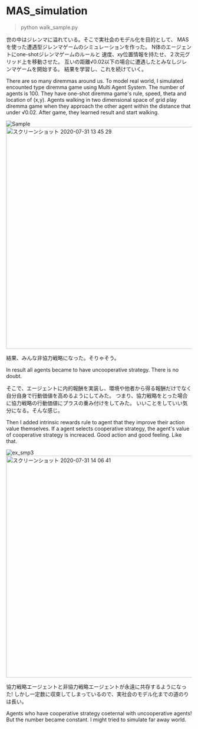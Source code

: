 # MAS_simulation
>python walk_sample.py

世の中はジレンマに溢れている。そこで実社会のモデル化を目的として、
MASを使った遭遇型ジレンマゲームのシミュレーションを作った。
N体のエージェントにone-shotジレンマゲームのルールと
速度、xy位置情報を持たせ、２次元グリッド上を移動させた。
互いの距離√0.02以下の場合に遭遇したとみなしジレンマゲームを開始する。
結果を学習し、これを続けていく。

There are so many diremmas around us.
To model real world, I simulated encounted type diremma game using Multi Agent System.
The number of agents is 100.
They have one-shot diremma game's rule, speed, theta and location of (x,y).
Agents walking in two dimensional space of grid play diremma game 
when they approach the other agent within the distance that under √0.02.
After game, they learned result and start walking.

![Sample](https://user-images.githubusercontent.com/38319910/89000732-12c64d00-d333-11ea-9232-e46aca3746c5.gif)
<img width="600" alt="スクリーンショット 2020-07-31 13 45 29" src="https://user-images.githubusercontent.com/38319910/89001156-4d7cb500-d334-11ea-85a5-e83597bd0f21.png">


結果、みんな非協力戦略になった。そりゃそう。

In result all agents became to have uncooperative strategy. There is no doubt.

そこで、エージェントに内的報酬を実装し、環境や他者から得る報酬だけでなく自分自身で行動価値を高めるようにしてみた。
つまり、協力戦略をとった場合に協力戦略の行動価値にプラスの重み付けをしてみた。
いいことをしていい気分になる。そんな感じ。

Then I added intrinsic rewards rule to agent that they improve their action value themselves.
If a agent selects cooperative strategy, the agent's  value of cooperative strategy is increaced.
Good action and good feeling. Like that.

![ex_smp3](https://user-images.githubusercontent.com/38319910/89001968-d137a100-d336-11ea-8ea8-e62bb02ffe4a.gif)
<img width="600" alt="スクリーンショット 2020-07-31 14 06 41" src="https://user-images.githubusercontent.com/38319910/89002059-18259680-d337-11ea-8722-641ade6ea324.png">

協力戦略エージェントと非協力戦略エージェントが永遠に共存するようになった!
しかし一定数に収束してしまっているので、実社会のモデル化までの道のりは長い。

Agents who have cooperative strategy coeternal with uncooperative agents!
But the number became constant. I might tried to simulate far away world.
